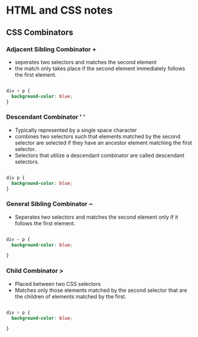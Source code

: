 # HTML and CSS notes

## CSS Combinators

### Adjacent Sibling Combinator +

* seperates two selectors and matches the second element
* the match only takes place if the second element immediately
  follows the first element.

```CSS

div + p {
  background-color: blue;
}

```

### Descendant Combinator ' '

* Typically represented by a single space character
* combines two selectors such that elements matched by the second
  selector are selected if they have an ancestor element matching
  the first selector.
* Selectors that utilize a descendant combinator are called descendant
  selectors.

```CSS

div p {
  background-color: blue;
}

```

### General Sibling Combinator ~

* Seperates two selectors and matches the second element only if it
  follows the first element.

```CSS

div ~ p {
  background-color: blue;

}

```

### Child Combinator >

* Placed between two CSS selectors
* Matches only those elements matched by the second selector that are
  the children of elements matched by the first.

```CSS

div > p {
  background-color: blue;

}
